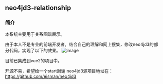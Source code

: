 ## neo4jd3-relationship

### 简介
本系统主要用于关系图谱展示。


由于本人不是专业的前端开发者，结合自己的理解和网上搜集，修改neo4jd3的部分代码，实现了以下的效果。
![image](https://github.com/user-attachments/assets/c32ce15e-ee9f-48e2-8310-e0b46d562b29)


目前已集成到vue2的项目中。



开源不易，希望给一个start谢谢
neo4jd3源项目地址在：https://github.com/eisman/neo4jd3
